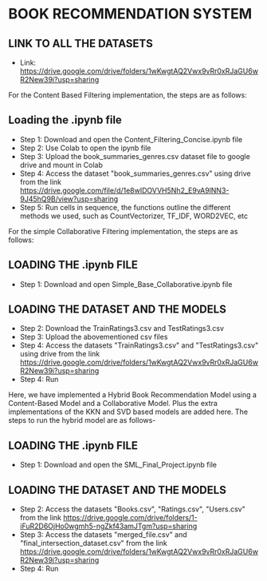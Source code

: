 # BOOK RECOMMENDATION SYSTEM

## LINK TO ALL THE DATASETS
* Link: https://drive.google.com/drive/folders/1wKwgtAQ2Vwx9vRr0xRJaGU6wR2New39i?usp=sharing 

For the Content Based Filtering implementation, the steps are as follows:

## Loading the .ipynb file

* Step 1: Download and open the Content_Filtering_Concise.ipynb file
* Step 2: Use Colab to open the ipynb file
* Step 3: Upload the book_summaries_genres.csv dataset file to google drive and mount in Colab
* Step 4: Access the dataset "book_summaries_genres.csv" using drive from the link https://drive.google.com/file/d/1e8wIDOVVH5Nh2_E9vA9lNN3-9J45hQ9B/view?usp=sharing
* Step 5: Run cells in sequence, the functions outline the different methods we used, such as CountVectorizer, TF_IDF, WORD2VEC, etc

For the simple Collaborative Filtering implementation, the steps are as follows:

## LOADING THE .ipynb FILE
* Step 1: Download and open Simple_Base_Collaborative.ipynb file

## LOADING THE DATASET AND THE MODELS
* Step 2: Download the TrainRatings3.csv and TestRatings3.csv
* Step 3: Upload the abovementioned csv files
* Step 4: Access the datasets "TrainRatings3.csv" and "TestRatings3.csv" using drive from the link https://drive.google.com/drive/folders/1wKwgtAQ2Vwx9vRr0xRJaGU6wR2New39i?usp=sharing
* Step 4: Run

Here, we have implemented a Hybrid Book Recommendation Model using a Content-Based Model and a Collaborative Model. Plus the extra implementations of the KKN and SVD based models are added here. The steps to run the hybrid model are as follows-

## LOADING THE .ipynb FILE
* Step 1: Download and open the SML_Final_Project.ipynb file
## LOADING THE DATASET AND THE MODELS
* Step 2: Access the datasets "Books.csv", "Ratings.csv", "Users.csv" from the link https://drive.google.com/drive/folders/1-iFuR2D6OjHo0wgmh5-ngZkf43amJTgm?usp=sharing
* Step 3: Access the datasets "merged_file.csv" and "final_intersection_dataset.csv" from the link https://drive.google.com/drive/folders/1wKwgtAQ2Vwx9vRr0xRJaGU6wR2New39i?usp=sharing
* Step 4: Run
